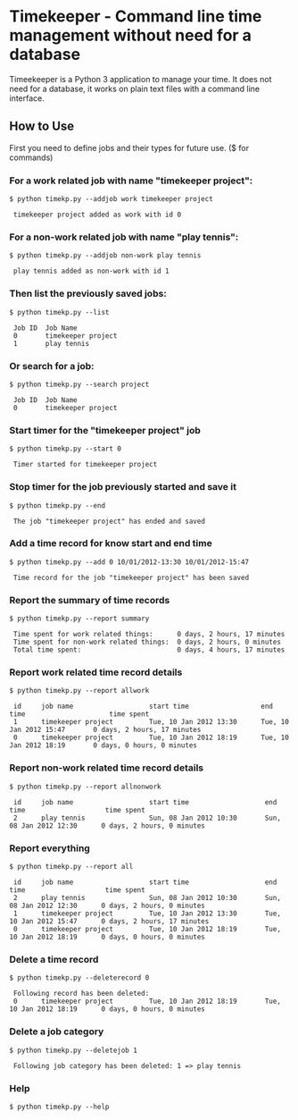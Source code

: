 # Timekeeper - Command line time management without need for a database

Timeekeeper is a Python 3 application to manage your time. It does not need for a
database, it works on plain text files with a command line interface.

## How to Use

First you need to define jobs and their types for future use.
($ for commands)

### For a work related job with name "timekeeper project":

    $ python timekp.py --addjob work timekeeper project

     timekeeper project added as work with id 0

### For a non-work related job with name "play tennis":

    $ python timekp.py --addjob non-work play tennis

     play tennis added as non-work with id 1

### Then list the previously saved jobs:

    $ python timekp.py --list

     Job ID  Job Name
     0       timekeeper project
     1       play tennis


### Or search for a job:

    $ python timekp.py --search project

     Job ID  Job Name
     0       timekeeper project


### Start timer for the "timekeeper project" job

    $ python timekp.py --start 0

     Timer started for timekeeper project


### Stop timer for the job previously started and save it

    $ python timekp.py --end

     The job "timekeeper project" has ended and saved

### Add a time record for know start and end time

    $ python timekp.py --add 0 10/01/2012-13:30 10/01/2012-15:47

     Time record for the job "timekeeper project" has been saved


### Report the summary of time records
    $ python timekp.py --report summary

     Time spent for work related things:      0 days, 2 hours, 17 minutes
     Time spent for non-work related things:  0 days, 2 hours, 0 minutes
     Total time spent:                        0 days, 4 hours, 17 minutes


### Report work related time record details
    $ python timekp.py --report allwork

     id     job name                   start time                  end time                     time spent
     1      timekeeper project         Tue, 10 Jan 2012 13:30      Tue, 10 Jan 2012 15:47       0 days, 2 hours, 17 minutes
     0      timekeeper project         Tue, 10 Jan 2012 18:19      Tue, 10 Jan 2012 18:19       0 days, 0 hours, 0 minutes



### Report non-work related time record details
    $ python timekp.py --report allnonwork

     id     job name                   start time                   end time                    time spent
     2      play tennis                Sun, 08 Jan 2012 10:30       Sun, 08 Jan 2012 12:30      0 days, 2 hours, 0 minutes


### Report everything
    $ python timekp.py --report all

     id     job name                   start time                   end time                    time spent
     2      play tennis                Sun, 08 Jan 2012 10:30       Sun, 08 Jan 2012 12:30      0 days, 2 hours, 0 minutes
     1      timekeeper project         Tue, 10 Jan 2012 13:30       Tue, 10 Jan 2012 15:47      0 days, 2 hours, 17 minutes
     0      timekeeper project         Tue, 10 Jan 2012 18:19       Tue, 10 Jan 2012 18:19      0 days, 0 hours, 0 minutes

### Delete a time record
    $ python timekp.py --deleterecord 0

     Following record has been deleted:
     0      timekeeper project         Tue, 10 Jan 2012 18:19       Tue, 10 Jan 2012 18:19      0 days, 0 hours, 0 minutes

### Delete a job category
    $ python timekp.py --deletejob 1

     Following job category has been deleted: 1 => play tennis

### Help
    $ python timekp.py --help

